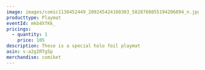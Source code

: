 ```yaml
---
image: images/comic1130452449_209245424160303_5828760855194206894_n.jpg
producttype: Playmat
eventId: mkb4XfKk_
pricings:
  - quantity: 1
    price: 105
description: These is a special holo foil playmat
asin: s-a2gIRTg5p
merchandise: comiket
---
```

